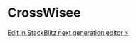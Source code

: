 # CrossWisee

[Edit in StackBlitz next generation editor ⚡️](https://stackblitz.com/~/github.com/Wodenvase/CrossWisee)